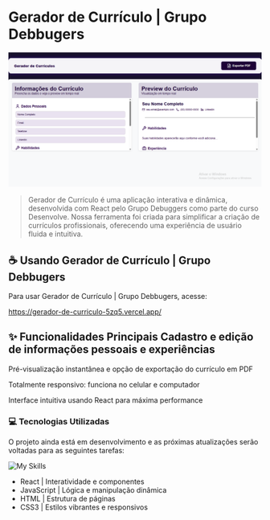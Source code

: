 # Gerador de Currículo | Grupo Debbugers

<img src="screenshot.png" alt="Exemplo imagem">

> Gerador de Currículo é uma aplicação interativa e dinâmica, desenvolvida com React pelo Grupo Debuggers como parte do curso Desenvolve. Nossa ferramenta foi criada para simplificar a criação de currículos profissionais, oferecendo uma experiência de usuário fluida e intuitiva.

## ☕ Usando Gerador de Currículo | Grupo Debbugers

Para usar Gerador de Currículo | Grupo Debbugers, acesse:

https://gerador-de-curriculo-5zq5.vercel.app/

## ✨  Funcionalidades Principais Cadastro e edição de informações pessoais e experiências

Pré-visualização instantânea e opção de exportação do currículo em PDF

Totalmente responsivo: funciona no celular e computador

Interface intuitiva usando React para máxima performance

### 💻 Tecnologias Utilizadas

O projeto ainda está em desenvolvimento e as próximas atualizações serão voltadas para as seguintes tarefas:

![My Skills](https://skillicons.dev/icons?i=react,javascript,html,css)
- React | Interatividade e componentes
- JavaScript | Lógica e manipulação dinâmica
- HTML | Estrutura de páginas
- CSS3 | Estilos vibrantes e responsivos



